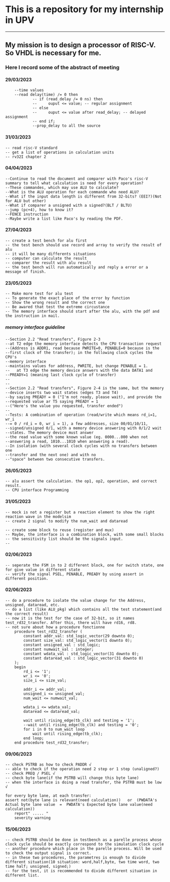 # This is a repository for my internship in UPV
---
## My mission is to design a processor of RISC-V. So VHDL is necessary for me.


### Here I record some of the abstract of meeting

#### 29/03/2023 
		--time values
		--read delay(time) /= 0 then
				-- if (read_delay /= 0 ns) then
				--     ouput <= value; -- regular assignment
				-- else
				--     ouput <= value after read_delay; -- delayed assignment
				-- end if;
				--prop_delay to all the source

#### 31/03/2023
	-- read risc-V standard
	-- get a list of operations in calculation units
	-- rv32I chapter 2
#### 04/04/2023
	--Continue to read the document and comparer with Paco's risc-V summary to tell what calculation is need for every operation? 
	--These commandes, which may use ALU to calculate?
	--What is the ALU operation for each commande who need ALU?
	--What if the input data length is different from 32-bits? (EEI?)(Not for ALU but other)
	--What if comparer a unsigned with a signed?(BLT / BLTU)
	--jump (pc+4), how to know it? 
	--FENCE instruction
	--Maybe write a list like Paco's by reading the PDF.
#### 27/04/2023
	-- create a test bench for alu first
	-- the test bench should use record and array to verify the result of alu
	-- it will be many differents situations
	-- computer can calculate the result
	-- comparer the result with alu result 
	-- the test bench will run automatically and reply a error or a message of finish.	
#### 23/05/2023
	-- Make more test for alu test
	-- To generate the exact place of the error by function
	-- Show the wrong result and the correct one
	-- Be awared that test the extreme circustance
	-- The memory interface should start after the alu, with the pdf and the instruction in mail.
##### memory interface guideline
	--Section 2.2 "Read transfers", Figure 2-3
	--at T2 edge the memory interface detects the CPU transaction request  
	--(Address is ADDR1, read because PWRITE=0, PENABLE=0 because is the  
	--first clock of the transfer); in the following clock cycles the CPU's  
	--memory interface
	--maintains values for address, PWRITE, but change PENABLE = 1.
	--   at T3 edge the memory device answers with the data DATA1 and  
	--PREADY=1 (meaning last clock cycle of transfer)
	--
	--
	--Section 2.2 "Read transfers", Figure 2-4 is the same, but the memory  
	--device inserts two wait states (edges T3 and T4)
	--by saying PREADY = 0 ("I'm not ready, please wait), and provide the  
	--requested value ar T5 saying PREADY = 1
	--("Here's the value you requested, transfer ended")
	--
	--Tests: A combination of operation (read/write which means rd_i=1, wr_i  
	--= 0 / rd_i = 0, wr_i = 1), a few addresses, size 00/01/10/11,  
	--signed/unsigned 0/1, with a memory device answering with 0/1/2 wait  
	--states. The memory device must answer
	--the read value with some known value (eg. 0000...000 when not  
	--answering a read, 1010...1010 when answering a read).
	--In isolation (with several clock cycles with no transfers between one  
	--transfer and the next one) and with no
	--"space" between two consecutive transfers.
#### 26/05/2023
	-- alu assert the calculation. the op1, op2, operation, and correct result.
	-- CPU interface Programming
#### 31/05/2023
	-- mock is not a register but a reaction element to show the right reaction wave in the modelsim
	-- create 2 signal to modify the num_wait and dataread
	
	-- create some block to reuse (register and mux)
	-- Maybe, the interface is a combination block, with some small blocks
	-- the sensitivity list should be the signals input.
	-- 
#### 02/06/2023
	-- seperate the FSM in to 2 different block, one for switch state, one for give value in different state
	-- verify the signal PSEL, PENABLE, PREADY by using assert in different position.
	
#### 02/06/2023	
	-- do a procedure to isolate the value change for the Address, unsigned, dataread, etc.
	-- do a list (like ALU_pkg) which contains all the test statement(and the correct result)
	-- now it is the test for the case of 32-bit, so it names test_rd32_transfer. After this, there will have rd16, rd8.
	-- not sure about how a procedure fonctionne 
		procedure test_rd32_transfer (
			constant addr_val: std_logic_vector(29 downto 0);
			constant size_val: std_logic_vector(1 downto 0);
			constant unsigned_val : std_logic;
			constant numwait_val : integer;
			constant wdata_val : std_logic_vector(31 downto 0);
			constant dataread_val : std_logic_vector(31 downto 0)
		);
		begin
			rd_i <= '1';
			wr_i <= '0';
			size_i <= size_val;
			
			addr_i <= addr_val;
			unsigned_i <= unsigned_val;
			num_wait <= numwait_val;
			
			wdata_i <= wdata_val;
			dataread <= dataread_val;
			
			wait until rising_edge(tb_clk) and testing = '1';
			--wait until rising_edge(tb_clk) and testing = '0';
			for i in 0 to num_wait loop
				wait until rising_edge(tb_clk);
			end loop;
		end procedure test_rd32_transfer;
		
#### 09/06/2023
	-- check PSTRB as how to check PADDR √
	-- able to check if the operation need 2 step or 1 step (unaligned?)
	-- check PREQ / PSEL √
	-- check byte lane(if the PSTRB will change this byte lane)
	-- when the interface is doing a read transfer, the PSTRB must be low √
	
	for every byte lane, at each transfer:
	assert not(byte lane is relevant(need calculation))   or  (PWDATA's Actual byte lane value  =  PWDATA's Expected byte lane value(need calculation))
		report" ..... "
		severity warning
		
#### 15/06/2023
	-- check PSTRB should be done in testbench as a parelle process whose clock cycle should be exactly correspond to the simulation clock cycle
	-- another procedure which place in the parelle process. Will be used to check the output signal is correct.
	-- in these two procedures, the parametres is enough to divide different situation(10 situation: word,half,byte, two time word, two time half; unsigned, signed;) 
	-- for the test, it is recommended to divide different situation in different list.

	